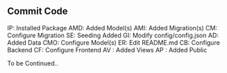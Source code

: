 ## Commit Code
IP: Installed Package
AMD: Added Model(s)
AMI: Added Migration(s)
CM: Configure Migration
SE: Seeding Added
GI: Modify config/config.json
AD: Added Data
CMO: Configure Model(s)
ER: Edit README.md
CB: Configure Backend
CF: Configure Frontend
AV : Added Views
AP : Added Public

To be Continued..
